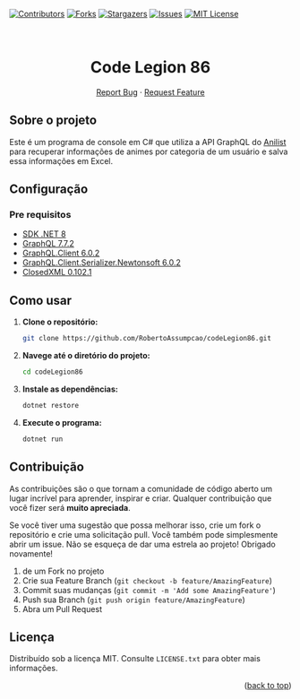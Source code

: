 <div id="top"></div>

[![Contributors][contributors-shield]][contributors-url]
[![Forks][forks-shield]][forks-url]
[![Stargazers][stars-shield]][stars-url]
[![Issues][issues-shield]][issues-url]
[![MIT License][license-shield]][license-url]

<br />
<div align="center">
  <h1 align="center">Code Legion 86</h1>

  <p align="center">
    <a href="https://github.com/RobertoAssumpcao/codeLegion86/issues">Report Bug</a>
    ·
    <a href="https://github.com/RobertoAssumpcao/codeLegion86/issues">Request Feature</a>
  </p>
</div>

## Sobre o projeto

Este é um programa de console em C# que utiliza a API GraphQL do [Anilist](https://github.com/AniList/ApiV2-GraphQL-Docs) para recuperar informações de animes por categoria de um usuário e salva essa informações em Excel.

## Configuração

### Pre requisitos

* [SDK .NET 8](https://dotnet.microsoft.com/pt-br/download/dotnet/8.0)
* [GraphQL 7.7.2](https://www.nuget.org/packages/GraphQL)
* [GraphQL.Client 6.0.2](https://www.nuget.org/packages/GraphQL.Client)
* [GraphQL.Client.Serializer.Newtonsoft 6.0.2](https://www.nuget.org/packages/GraphQL.Client.Serializer.Newtonsoft)
* [ClosedXML 0.102.1](https://www.nuget.org/packages/ClosedXML/)

## Como usar

1. **Clone o repositório:**

   ```bash
   git clone https://github.com/RobertoAssumpcao/codeLegion86.git
   ```
2. **Navege até o diretório do projeto:**
   ```bash
   cd codeLegion86
   ```
3. **Instale as dependências:**
   ```bash
   dotnet restore
   ```
4. **Execute o programa:**
   ```bash
   dotnet run
   ```

## Contribuição

As contribuições são o que tornam a comunidade de código aberto um lugar incrível para aprender, inspirar e criar. Qualquer contribuição que você fizer será **muito apreciada**.

Se você tiver uma sugestão que possa melhorar isso, crie um fork o repositório e crie uma solicitação pull. Você também pode simplesmente abrir um issue. Não se esqueça de dar uma estrela ao projeto! Obrigado novamente!

1. de um Fork no projeto
2. Crie sua Feature Branch (`git checkout -b feature/AmazingFeature`)
3. Commit suas mudanças (`git commit -m 'Add some AmazingFeature'`)
4. Push sua Branch (`git push origin feature/AmazingFeature`)
5. Abra um Pull Request

## Licença

Distribuído sob a licença MIT. Consulte `LICENSE.txt` para obter mais informações.

<p align="right">(<a href="#top">back to top</a>)</p>

[contributors-shield]: https://img.shields.io/github/contributors/RobertoAssumpcao/codeLegion86.svg?style=for-the-badge
[contributors-url]: https://github.com/RobertoAssumpcao/codeLegion86/graphs/contributors
[forks-shield]: https://img.shields.io/github/forks/RobertoAssumpcao/codeLegion86.svg?style=for-the-badge
[forks-url]: https://github.com/RobertoAssumpcao/codeLegion86/network/members
[stars-shield]: https://img.shields.io/github/stars/RobertoAssumpcao/codeLegion86.svg?style=for-the-badge
[stars-url]: https://github.com/RobertoAssumpcao/codeLegion86/stargazers
[issues-shield]: https://img.shields.io/github/issues/RobertoAssumpcao/codeLegion86.svg?style=for-the-badge
[issues-url]: https://github.com/RobertoAssumpcao/codeLegion86/issues
[license-shield]: https://img.shields.io/github/license/RobertoAssumpcao/codeLegion86.svg?style=for-the-badge
[license-url]: https://github.com/RobertoAssumpcao/codeLegion86/blob/main/LICENSE
